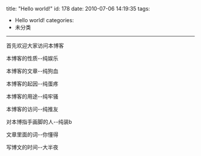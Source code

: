 title: "Hello world!"
id: 178
date: 2010-07-06 14:19:35
tags: 
- Hello world!
categories: 
- 未分类
---

首先欢迎大家访问本博客

本博客的性质--纯娱乐

本博客的文章--纯狗血

本博客的起因--纯蛋疼

本博客的用途--纯牢骚

本博客的访问--纯推友

对本博指手画脚的人--纯装b

文章里面的词--你懂得

写博文的时间--大半夜